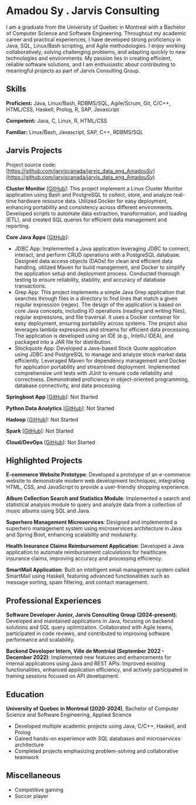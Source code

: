 # Amadou Sy . Jarvis Consulting

I am a graduate from the University of Quebec in Montreal with a Bachelor of Computer Science and Software Engineering. Throughout my academic career and practical experiences, I have developed strong proficiency in Java, SQL, Linux/Bash scripting, and Agile methodologies. I enjoy working collaboratively, solving challenging problems, and adapting quickly to new technologies and environments. My passion lies in creating efficient, reliable software solutions, and I am enthusiastic about contributing to meaningful projects as part of Jarvis Consulting Group.

## Skills

**Proficient:** Java, Linux/Bash, RDBMS/SQL, Agile/Scrum, Git, C/C++, HTML/CSS, Haskell, Prolog, R, SAP, Javascript

**Competent:** Java, C, Linux, R, HTML/CSS

**Familiar:** Linux/Bash, Javascript, SAP, C++, RDBMS/SQL

## Jarvis Projects

Project source code: [https://github.com/jarviscanada/jarvis_data_eng_AmadouSy](https://github.com/jarviscanada/jarvis_data_eng_AmadouSy)


**Cluster Monitor** [[GitHub](https://github.com/jarviscanada/jarvis_data_eng_AmadouSy/tree/masterhttps://github.com/jarviscanada/jarvis_data_eng_AmadouSy/tree/develop/linux_sql)]: This project implement a Linux Cluster Monitor application using Bash and PostgreSQL to collect, store, and analyze real-time hardware resource data. Utilized Docker for easy deployment, enhancing portability and consistency across different environments. Developed scripts to automate data extraction, transformation, and loading (ETL), and created SQL queries for efficient data management and reporting.

**Core Java Apps** [[GitHub](https://github.com/jarviscanada/jarvis_data_eng_AmadouSy/tree/masterhttps://github.com/jarviscanada/jarvis_data_eng_AmadouSy/blob/feature/core_java/core_java)]:
      
  - JDBC App: Implemented a Java application leveraging JDBC to connect, interact, and perform CRUD operations with a PostgreSQL database. Designed data access objects (DAOs) for clean and efficient data handling, utilized Maven for build management, and Docker to simplify the application setup and deployment process. Conducted thorough testing to ensure reliability, stability, and accuracy of database transactions.
  - Grep App: This project implements a simple Java Grep application that searches through files in a directory to find lines that match a given regular expression (regex). The design of the application is based on core Java concepts, including IO operations (reading and writing files), regular expressions, and file traversal. It uses a Docker container for easy deployment, ensuring portability across systems. The project also leverages lambda expressions and streams for efficient data processing. The application is developed using an IDE (e.g., IntelliJ IDEA), and packaged into a JAR file for distribution.
  - Stockquote App: Developed a Java-based Stock Quote application using JDBC and PostgreSQL to manage and analyze stock market data efficiently. Leveraged Maven for dependency management and Docker for application portability and streamlined deployment. Implemented comprehensive unit tests with JUnit to ensure code reliability and correctness. Demonstrated proficiency in object-oriented programming, database connectivity, and data processing

**Springboot App** [[GitHub](https://github.com/jarviscanada/jarvis_data_eng_AmadouSy/tree/master/springboot)]: Not Started

**Python Data Analytics** [[GitHub](https://github.com/jarviscanada/jarvis_data_eng_AmadouSy/tree/master/python_data_anlytics)]: Not Started

**Hadoop** [[GitHub](https://github.com/jarviscanada/jarvis_data_eng_AmadouSy/tree/master/hadoop)]: Not Started

**Spark** [[GitHub](https://github.com/jarviscanada/jarvis_data_eng_AmadouSy/tree/master/spark)]: Not Started

**Cloud/DevOps** [[GitHub](https://github.com/jarviscanada/jarvis_data_eng_AmadouSy/tree/master/cloud_devops)]: Not Started


## Highlighted Projects
**E-commerce Website Prototype**: Developed a prototype of an e-commerce website to demonstrate modern web development techniques, integrating HTML, CSS, and JavaScript to provide a user-friendly shopping experience.

**Album Collection Search and Statistics Module**: Implemented a search and statistical analysis module to query and analyze data from a collection of music albums using SQL and Java.

**Superhero Management Microservices**: Designed and implemented a superhero management system using microservices architecture in Java and Spring Boot, enhancing scalability and modularity.

**Health Insurance Claims Reimbursement Application**: Developed a Java application to automate reimbursement calculations for healthcare insurance claims, improving accuracy and processing efficiency.

**SmartMail Application**: Built an intelligent email management system called SmartMail using Haskell, featuring advanced functionalities such as message sorting, spam filtering, and contact management.


## Professional Experiences

**Software Developer Junior, Jarvis Consulting Group (2024-present)**: Developed and maintained applications in Java, focusing on backend solutions and SQL query optimization. Collaborated with Agile teams, participated in code reviews, and contributed to improving software performance and scalability.

**Backend Developer Intern, Ville de Montréal (September 2022 - December 2022)**: Implemented new features and enhancements for internal applications using Java and REST APIs. Improved existing functionalities, enhanced application efficiency, and actively participated in training sessions focused on API development.


## Education
**University of Quebec in Montreal (2020-2024)**, Bachelor of Computer Science and Software Engineering, Applied Science
- Developed multiple academic projects using Java, C/C++, Haskell, and Prolog
- Gained hands-on experience with SQL databases and microservices architecture
- Completed projects emphasizing problem-solving and collaborative teamwork


## Miscellaneous
- Competitive gaming
- Soccer player